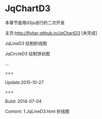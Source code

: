JqChartD3
=========

本章节是用d3js进行的二次开发

主页:http://flyher.github.io/JqChartD3 [未完成]

JqLineD3 绘制折线图

JqCircleD3 绘制饼状图

...


===

 Update:2015-10-27

===

Build: 2014-07-04

Contont: 1.JqLineD3.html 折线图